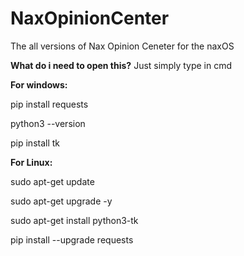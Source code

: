 # NaxOpinionCenter
The all versions of Nax Opinion Ceneter for the naxOS

**What do i need to open this?**
Just simply type in cmd

**For windows:**

pip install requests

python3 --version

pip install tk

**For Linux:**                                 

sudo apt-get update

sudo apt-get upgrade -y

sudo apt-get install python3-tk

pip install --upgrade requests
